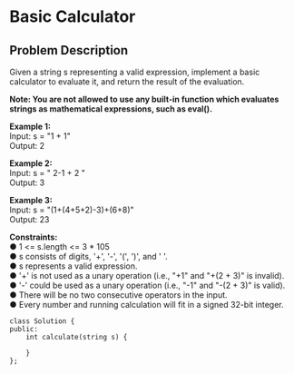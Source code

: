 # Basic Calculator
## Problem Description
Given a string s representing a valid expression, implement a basic calculator to evaluate it, and return the result of the evaluation.

**Note: You are not allowed to use any built-in function which evaluates strings as mathematical expressions, such as eval().**
 
**Example 1:** <br>
Input: s = "1 + 1" <br>
Output: 2 <br>

**Example 2:** <br>
Input: s = " 2-1 + 2 " <br>
Output: 3 <br>

**Example 3:** <br>
Input: s = "(1+(4+5+2)-3)+(6+8)" <br>
Output: 23 <br>

 
**Constraints:** <br>
●	1 <= s.length <= 3 * 105 <br>
●	s consists of digits, '+', '-', '(', ')', and ' '. <br>
●	s represents a valid expression. <br>
●	'+' is not used as a unary operation (i.e., "+1" and "+(2 + 3)" is invalid). <br>
●	'-' could be used as a unary operation (i.e., "-1" and "-(2 + 3)" is valid). <br>
●	There will be no two consecutive operators in the input. <br>
●	Every number and running calculation will fit in a signed 32-bit integer. <br>

```
class Solution {
public:
    int calculate(string s) {
        
    }
};
```